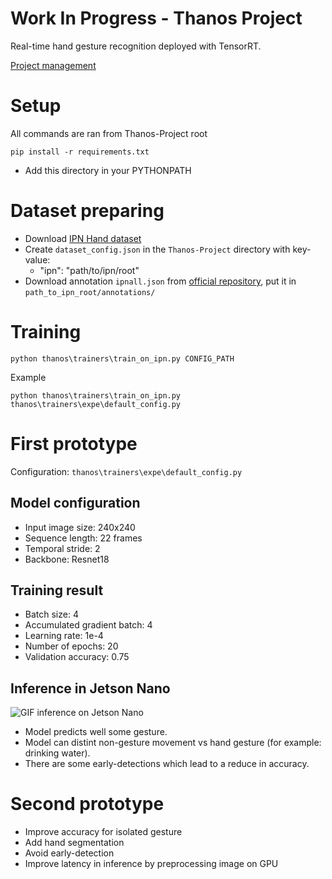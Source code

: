 # Work In Progress - Thanos Project
Real-time hand gesture recognition deployed with TensorRT.

[Project management](https://www.notion.so/tonynguyen/Thanos-Project-fca58bc5858a458b88f05487f23a7515)


# Setup

All commands are ran from Thanos-Project root

```
pip install -r requirements.txt
```
- Add this directory in your PYTHONPATH


# Dataset preparing
- Download [IPN Hand dataset](https://gibranbenitez.github.io/IPN_Hand/)
- Create `dataset_config.json` in the `Thanos-Project` directory with key-value:
    - "ipn": "path/to/ipn/root"
- Download annotation `ipnall.json` from [official repository](https://github.com/GibranBenitez/IPN-hand/blob/master/annotation_ipnGesture/ipnall.json), put it in `path_to_ipn_root/annotations/` 


# Training
```
python thanos\trainers\train_on_ipn.py CONFIG_PATH
```
Example
```
python thanos\trainers\train_on_ipn.py thanos\trainers\expe\default_config.py
```

# First prototype

Configuration: `thanos\trainers\expe\default_config.py`

## Model configuration
- Input image size: 240x240
- Sequence length: 22 frames
- Temporal stride: 2
- Backbone: Resnet18


## Training result
- Batch size: 4
- Accumulated gradient batch: 4
- Learning rate: 1e-4
- Number of epochs: 20
- Validation accuracy: 0.75

## Inference in Jetson Nano
![GIF inference on Jetson Nano](images/jetson_nano_camera_inference.gif)

- Model predicts well some gesture.
- Model can distint non-gesture movement vs hand gesture (for example: drinking water).
- There are some early-detections which lead to a reduce in accuracy.

# Second prototype
- Improve accuracy for isolated gesture
- Add hand segmentation
- Avoid early-detection
- Improve latency in inference by preprocessing image on GPU